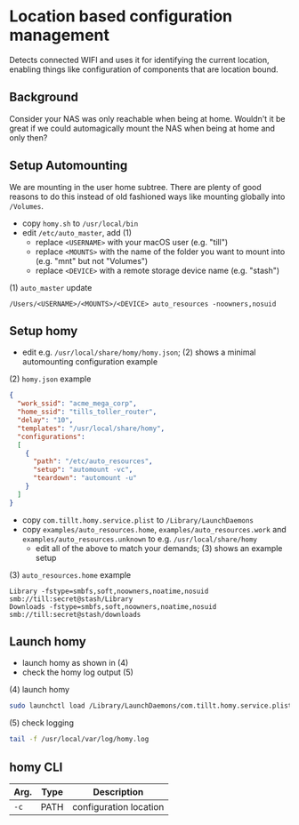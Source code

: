# Location based configuration management

Detects connected WIFI and uses it for identifying the current location, enabling things like configuration of components that are location bound.


## Background

Consider your NAS was only reachable when being at home. Wouldn't it be great if we could automagically mount the NAS when being at home and only then?

## Setup Automounting

We are mounting in the user home subtree. There are plenty of good reasons to do this instead of old fashioned ways like mounting globally into `/Volumes`.

- copy `homy.sh` to `/usr/local/bin`
- edit `/etc/auto_master`, add (1)
    - replace `<USERNAME>` with your macOS user (e.g. "till")
    - replace `<MOUNTS>` with the name of the folder you want to mount into (e.g. "mnt" but not "Volumes")
    - replace `<DEVICE>` with a remote storage device name (e.g. "stash")

(1) `auto_master` update
```
/Users/<USERNAME>/<MOUNTS>/<DEVICE> auto_resources -noowners,nosuid
```

## Setup homy

- edit e.g. `/usr/local/share/homy/homy.json`; (2) shows a minimal automounting configuration example

(2) `homy.json` example
```json
{
  "work_ssid": "acme_mega_corp",
  "home_ssid": "tills_toller_router",
  "delay": "10",
  "templates": "/usr/local/share/homy",
  "configurations":
  [
    {
      "path": "/etc/auto_resources",
      "setup": "automount -vc",
      "teardown": "automount -u"
    }
  ]
}
```

- copy `com.tillt.homy.service.plist` to `/Library/LaunchDaemons`
- copy `examples/auto_resources.home`, `examples/auto_resources.work` and `examples/auto_resources.unknown` to e.g. `/usr/local/share/homy`
    - edit all of the above to match your demands; (3) shows an example setup

(3) `auto_resources.home` example
```
Library -fstype=smbfs,soft,noowners,noatime,nosuid smb://till:secret@stash/Library
Downloads -fstype=smbfs,soft,noowners,noatime,nosuid smb://till:secret@stash/downloads
```

## Launch homy

- launch homy as shown in (4)
- check the homy log output (5)

(4) launch homy
```bash
sudo launchctl load /Library/LaunchDaemons/com.tillt.homy.service.plist
```

(5) check logging
```bash
tail -f /usr/local/var/log/homy.log
```

## homy CLI

| Arg. | Type     | Description            |
| ---- | -------- | ---------------------- |
| `-c` | PATH     | configuration location |
